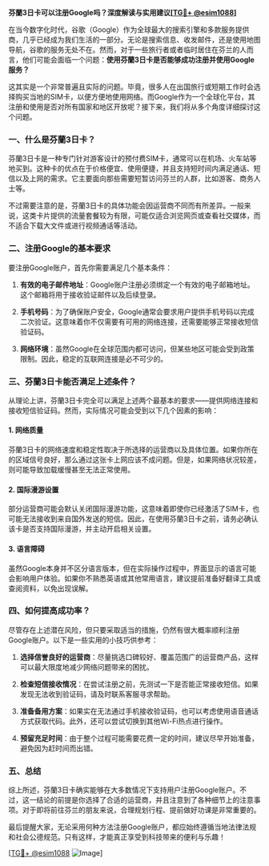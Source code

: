 **芬蘭3日卡可以注册Google吗？深度解读与实用建议[[TG💪+ @esim1088](https://t.me/s/esim1088)]**

在当今数字化时代，谷歌（Google）作为全球最大的搜索引擎和多款服务提供商，几乎已经成为我们生活的一部分。无论是搜索信息、收发邮件，还是使用地图导航，谷歌的服务无处不在。然而，对于一些旅行者或者临时居住在芬兰的人而言，他们可能会面临一个问题：**使用芬蘭3日卡是否能够成功注册并使用Google服务？**

这其实是一个非常普遍且实际的问题。毕竟，很多人在出国旅行或短期工作时会选择购买当地的SIM卡，以便方便地使用网络。而Google作为一个全球化平台，其注册和使用是否对所有国家和地区开放呢？接下来，我们将从多个角度详细探讨这个问题。

### 一、什么是芬蘭3日卡？

芬蘭3日卡是一种专门针对游客设计的预付费SIM卡，通常可以在机场、火车站等地买到。这种卡的优点在于价格便宜、使用便捷，并且支持短时间内满足通话、短信以及上网的需求。它主要面向那些需要短暂访问芬兰的人群，比如游客、商务人士等。

不过需要注意的是，芬蘭3日卡的具体功能会因运营商不同而有所差异。一般来说，这类卡片提供的流量套餐较为有限，可能仅适合浏览网页或查看社交媒体，而不适合下载大文件或进行视频通话等活动。

### 二、注册Google的基本要求

要注册Google账户，首先你需要满足几个基本条件：

1. **有效的电子邮件地址**：Google账户注册必须绑定一个有效的电子邮箱地址。这个邮箱将用于接收验证邮件以及后续登录。
   
2. **手机号码**：为了确保账户安全，Google通常会要求用户提供手机号码以完成二次验证。这意味着你不仅需要有可用的网络连接，还需要能够正常接收短信验证码。

3. **网络环境**：虽然Google在全球范围内都可访问，但某些地区可能会受到政策限制。因此，稳定的互联网连接是必不可少的。

### 三、芬蘭3日卡能否满足上述条件？

从理论上讲，芬蘭3日卡完全可以满足上述两个最基本的要求——提供网络连接和接收短信验证码。然而，实际情况可能会受到以下几个因素的影响：

#### 1. 网络质量
芬蘭3日卡的网络速度和稳定性取决于所选择的运营商以及具体位置。如果你所在的区域信号良好，那么通过这张卡上网应该不成问题。但是，如果网络状况较差，则可能导致加载缓慢甚至无法正常使用。

#### 2. 国际漫游设置
部分运营商可能会默认关闭国际漫游功能，这意味着即使你已经激活了SIM卡，也可能无法接收到来自国外发送的短信。因此，在使用芬蘭3日卡之前，请务必确认该卡是否支持国际漫游，并主动开启相关设置。

#### 3. 语言障碍
虽然Google本身并不区分语言版本，但在实际操作过程中，界面显示的语言可能会影响用户体验。如果你不熟悉英语或其他常用语言，建议提前准备好翻译工具或查阅资料，以免出现误解。

### 四、如何提高成功率？

尽管存在上述潜在风险，但只要采取适当的措施，仍然有很大概率顺利注册Google账户。以下是一些实用的小技巧供参考：

1. **选择信誉良好的运营商**：尽量挑选口碑较好、覆盖范围广的运营商产品，这样可以最大限度地减少网络问题带来的困扰。

2. **检查短信接收情况**：在尝试注册之前，先测试一下是否能正常接收短信。如果发现无法收到验证码，请及时联系客服寻求帮助。

3. **准备备用方案**：如果实在无法通过手机接收验证码，也可以考虑使用语音通话方式获取代码。此外，还可以尝试切换到其他Wi-Fi热点进行操作。

4. **预留充足时间**：由于整个过程可能需要花费一定的时间，建议尽早开始准备，避免因为赶时间而出错。

### 五、总结

综上所述，芬蘭3日卡确实能够在大多数情况下支持用户注册Google账户。不过，这一结论的前提是你选择了合适的运营商，并且注意到了各种细节上的注意事项。对于即将前往芬兰的朋友来说，合理规划行程、提前做好功课是非常重要的。

最后提醒大家，无论采用何种方法注册Google账户，都应始终遵循当地法律法规和社会公德规范。只有这样，才能真正享受到科技带来的便利与乐趣！

[[TG💪+ @esim1088](https://t.me/s/esim1088) ![Image](https://i.postimg.cc/4NQfJmqS/Snipaste-2025-05-13-00-14-12.png)]